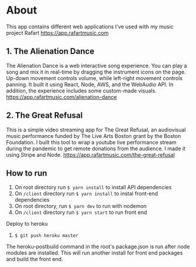# About
This app contains different web applications I've used with my music project Rafart
https://app.rafartmusic.com

## 1. The Alienation Dance
The Alienation Dance is a web interactive song experience. You can play a song and mix it in real-time by dragging the instrument icons on the page. Up-down movement controls volume, while left-right movement controls panning. It built it using React, Node, AWS, and the WebAudio API. In addition, the experience includes some custom-made visuals. https://app.rafartmusic.com/alienation-dance

## 2. The Great Refusal
This is a simple video streaming app for The Great Refusal, an audiovisual music performance funded by The Live Arts Boston grant by the Boston Foundation. I built this tool to wrap a youtube live performance stream during the pandemic to get remote donations from the audience. I made it using Stripe and Node. https://app.rafartmusic.com/the-great-refusal

## How to run
1. On root directory run `$ yarn install` to install API dependencies
2. On `/client` directory run `$ yarn install` to instal front-end dependencies
3. On root directory, run `$ yarn dev` to run with nodemon
4. On `/client` directory run `$ yarn start` to run front end

Deploy to heroku
1. `$ git push heroku master`

The heroku-postbuild command in the root's package.json is run after node modules are installed. This will run another install for front end packages and build the front end.

